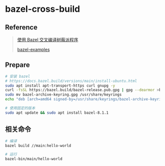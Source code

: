 # bazel-cross-build

## Reference

> [使用 Bazel 交叉编译树莓派程序](https://zhuanlan.zhihu.com/p/336907030)
>
> [bazel-examples](https://github.com/bazelbuild/examples/blob/main/cpp-tutorial/stage1/main/hello-world.cc)

## Prepare

```bash
# 安装 bazel
# https://docs.bazel.build/versions/main/install-ubuntu.html
sudo apt install apt-transport-https curl gnupg -y
curl -fsSL https://bazel.build/bazel-release.pub.gpg | gpg --dearmor >bazel-archive-keyring.gpg
sudo mv bazel-archive-keyring.gpg /usr/share/keyrings
echo "deb [arch=amd64 signed-by=/usr/share/keyrings/bazel-archive-keyring.gpg] https://storage.googleapis.com/bazel-apt stable jdk1.8" | sudo tee /etc/apt/sources.list.d/bazel.list

# 使用固定的版本
sudo apt update && sudo apt install bazel-8.1.1
```

## 相关命令

```bash
# 编译
bazel build //main:hello-world

# 运行
bazel-bin/main/hello-world
```
